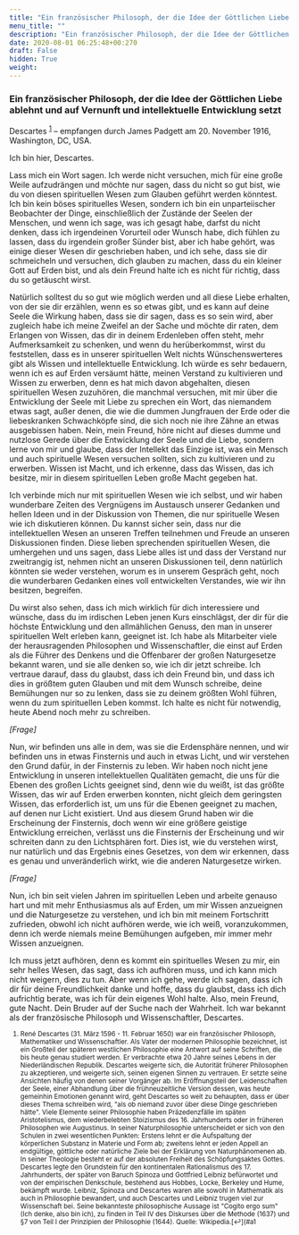 ```yaml
---
title: "Ein französischer Philosoph, der die Idee der Göttlichen Liebe ablehnt und auf Vernunft und intellektuelle Entwicklung setzt"
menu_title: ""
description: "Ein französischer Philosoph, der die Idee der Göttlichen Liebe ablehnt und auf Vernunft und intellektuelle Entwicklung setzt"
date: 2020-08-01 06:25:48+00:270
draft: False
hidden: True
weight:
---
```

### Ein französischer Philosoph, der die Idee der Göttlichen Liebe ablehnt und auf Vernunft und intellektuelle Entwicklung setzt

Descartes <sup id="a1">[1](#f1)</sup> – empfangen durch James Padgett am 20. November 1916, Washington, DC, USA.

Ich bin hier, Descartes.

Lass mich ein Wort sagen. Ich werde nicht versuchen, mich für eine große Weile aufzudrängen und möchte nur sagen, dass du nicht so gut bist, wie du von diesen spirituellen Wesen zum Glauben geführt werden könntest. Ich bin kein böses spirituelles Wesen, sondern ich bin ein unparteiischer Beobachter der Dinge, einschließlich der Zustände der Seelen der Menschen, und wenn ich sage, was ich gesagt habe, darfst du nicht denken, dass ich irgendeinen Vorurteil oder Wunsch habe, dich fühlen zu lassen, dass du irgendein großer Sünder bist, aber ich habe gehört, was einige dieser Wesen dir geschrieben haben, und ich sehe, dass sie dir schmeicheln und versuchen, dich glauben zu machen, dass du ein kleiner Gott auf Erden bist, und als dein Freund halte ich es nicht für richtig, dass du so getäuscht wirst.

Natürlich solltest du so gut wie möglich werden und all diese Liebe erhalten, von der sie dir erzählen, wenn es so etwas gibt, und es kann auf deine Seele die Wirkung haben, dass sie dir sagen, dass es so sein wird, aber zugleich habe ich meine Zweifel an der Sache und möchte dir raten, dem Erlangen von Wissen, das dir in deinem Erdenleben offen steht, mehr Aufmerksamkeit zu schenken, und wenn du herüberkommst, wirst du feststellen, dass es in unserer spirituellen Welt nichts Wünschenswerteres gibt als Wissen und intellektuelle Entwicklung. Ich würde es sehr bedauern, wenn ich es auf Erden versäumt hätte, meinen Verstand zu kultivieren und Wissen zu erwerben, denn es hat mich davon abgehalten, diesen spirituellen Wesen zuzuhören, die manchmal versuchen, mit mir über die Entwicklung der Seele mit Liebe zu sprechen ein Wort, das niemandem etwas sagt, außer denen, die wie die dummen Jungfrauen der Erde oder die liebeskranken Schwachköpfe sind, die sich noch nie ihre Zähne an etwas ausgebissen haben. Nein, mein Freund, höre nicht auf dieses dumme und nutzlose Gerede über die Entwicklung der Seele und die Liebe, sondern lerne von mir und glaube, dass der Intellekt das Einzige ist, was ein Mensch und auch spirituelle Wesen versuchen sollten, sich zu kultivieren und zu erwerben. Wissen ist Macht, und ich erkenne, dass das Wissen, das ich besitze, mir in diesem spirituellen Leben große Macht gegeben hat.

Ich verbinde mich nur mit spirituellen Wesen wie ich selbst, und wir haben wunderbare Zeiten des Vergnügens im Austausch unserer Gedanken und hellen Ideen und in der Diskussion von Themen, die nur spirituelle Wesen wie ich diskutieren können. Du kannst sicher sein, dass nur die intellektuellen Wesen an unseren Treffen teilnehmen und Freude an unseren Diskussionen finden. Diese lieben sprechenden spirituellen Wesen, die umhergehen und uns sagen, dass Liebe alles ist und dass der Verstand nur zweitrangig ist, nehmen nicht an unseren Diskussionen teil, denn natürlich könnten sie weder verstehen, worum es in unserem Gespräch geht, noch die wunderbaren Gedanken eines voll entwickelten Verstandes, wie wir ihn besitzen, begreifen.

Du wirst also sehen, dass ich mich wirklich für dich interessiere und wünsche, dass du im irdischen Leben jenen Kurs einschlägst, der dir für die höchste Entwicklung und den allmählichen Genuss, den man in unserer spirituellen Welt erleben kann, geeignet ist. Ich habe als Mitarbeiter viele der herausragenden Philosophen und Wissenschaftler, die einst auf Erden als die Führer des Denkens und die Offenbarer der großen Naturgesetze bekannt waren, und sie alle denken so, wie ich dir jetzt schreibe. Ich vertraue darauf, dass du glaubst, dass ich dein Freund bin, und dass ich dies in größtem guten Glauben und mit dem Wunsch schreibe, deine Bemühungen nur so zu lenken, dass sie zu deinem größten Wohl führen, wenn du zum spirituellen Leben kommst. Ich halte es nicht für notwendig, heute Abend noch mehr zu schreiben.

*[Frage]*

Nun, wir befinden uns alle in dem, was sie die Erdensphäre nennen, und wir befinden uns in etwas Finsternis und auch in etwas Licht, und wir verstehen den Grund dafür, in der Finsternis zu leben. Wir haben noch nicht jene Entwicklung in unseren intellektuellen Qualitäten gemacht, die uns für die Ebenen des großen Lichts geeignet sind, denn wie du weißt, ist das größte Wissen, das wir auf Erden erwerben konnten, nicht gleich dem geringsten Wissen, das erforderlich ist, um uns für die Ebenen geeignet zu machen, auf denen nur Licht existiert. Und aus diesem Grund haben wir die Erscheinung der Finsternis, doch wenn wir eine größere geistige Entwicklung erreichen, verlässt uns die Finsternis der Erscheinung und wir schreiten dann zu den Lichtsphären fort. Dies ist, wie du verstehen wirst, nur natürlich und das Ergebnis eines Gesetzes, von dem wir erkennen, dass es genau und unveränderlich wirkt, wie die anderen Naturgesetze wirken.

*[Frage]*

Nun, ich bin seit vielen Jahren im spirituellen Leben und arbeite genauso hart und mit mehr Enthusiasmus als auf Erden, um mir Wissen anzueignen und die Naturgesetze zu verstehen, und ich bin mit meinem Fortschritt zufrieden, obwohl ich nicht aufhören werde, wie ich weiß, voranzukommen, denn ich werde niemals meine Bemühungen aufgeben, mir immer mehr Wissen anzueignen.

Ich muss jetzt aufhören, denn es kommt ein spirituelles Wesen zu mir, ein sehr helles Wesen, das sagt, dass ich aufhören muss, und ich kann mich nicht weigern, dies zu tun. Aber wenn ich gehe, werde ich sagen, dass ich dir für deine Freundlichkeit danke und hoffe, dass du glaubst, dass ich dich aufrichtig berate, was ich für dein eigenes Wohl halte. Also, mein Freund, gute Nacht. Dein Bruder auf der Suche nach der Wahrheit. Ich war bekannt als der französische Philosoph und Wissenschaftler, Descartes.
<small>

1. <large id="f1"> René Descartes (31. März 1596 - 11. Februar 1650) war ein französischer Philosoph, Mathematiker und Wissenschaftler. Als Vater der modernen Philosophie bezeichnet, ist ein Großteil der späteren westlichen Philosophie eine Antwort auf seine Schriften, die bis heute genau studiert werden. Er verbrachte etwa 20 Jahre seines Lebens in der Niederländischen Republik. Descartes weigerte sich, die Autorität früherer Philosophen zu akzeptieren, und weigerte sich, seinen eigenen Sinnen zu vertrauen. Er setzte seine Ansichten häufig von denen seiner Vorgänger ab. Im Eröffnungsteil der Leidenschaften der Seele, einer Abhandlung über die frühneuzeitliche Version dessen, was heute gemeinhin Emotionen genannt wird, geht Descartes so weit zu behaupten, dass er über dieses Thema schreiben wird, "als ob niemand zuvor über diese Dinge geschrieben hätte". Viele Elemente seiner Philosophie haben Präzedenzfälle im späten Aristotelismus, dem wiederbelebten Stoizismus des 16. Jahrhunderts oder in früheren Philosophen wie Augustinus. In seiner Naturphilosophie unterscheidet er sich von den Schulen in zwei wesentlichen Punkten: Erstens lehnt er die Aufspaltung der körperlichen Substanz in Materie und Form ab; zweitens lehnt er jeden Appell an endgültige, göttliche oder natürliche Ziele bei der Erklärung von Naturphänomenen ab. In seiner Theologie besteht er auf der absoluten Freiheit des Schöpfungsaktes Gottes. Descartes legte den Grundstein für den kontinentalen Rationalismus des 17. Jahrhunderts, der später von Baruch Spinoza und Gottfried Leibniz befürwortet und von der empirischen Denkschule, bestehend aus Hobbes, Locke, Berkeley und Hume, bekämpft wurde. Leibniz, Spinoza und Descartes waren alle sowohl in Mathematik als auch in Philosophie bewandert, und auch Descartes und Leibniz trugen viel zur Wissenschaft bei. Seine bekannteste philosophische Aussage ist "Cogito ergo sum" (Ich denke, also bin ich), zu finden in Teil IV des Diskurses über die Methode (1637) und §7 von Teil I der Prinzipien der Philosophie (1644). Quelle: Wikipedia.[↩](#a1
